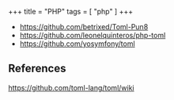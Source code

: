 +++
title = "PHP"
tags = [ "php" ]
+++

- <https://github.com/betrixed/Toml-Pun8>
- <https://github.com/leonelquinteros/php-toml>
- <https://github.com/yosymfony/toml>

## References

<https://github.com/toml-lang/toml/wiki>

